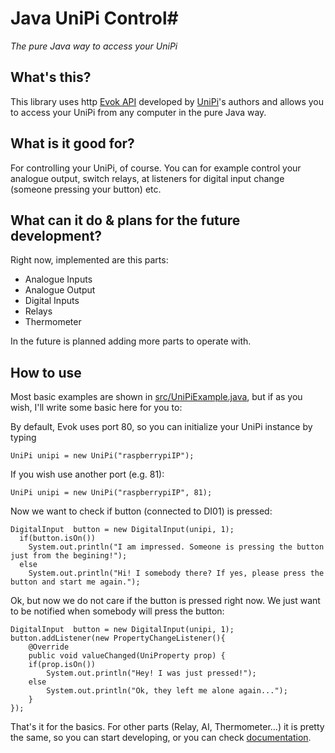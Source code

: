 # **Java UniPi Control**#
*The pure Java way to access your UniPi*

What's this?
------------
This library uses http [Evok API](https://github.com/UniPiTechnology/evok) developed by [UniPi](http://unipi.technology/)'s authors and allows you to access your UniPi from any computer in the pure Java way.

What is it good for?
-------

For controlling your UniPi, of course. You can for example control your analogue output, switch relays, at listeners for digital input change (someone pressing your button) etc.

What can it do & plans for the future development?
-------
Right now, implemented are this parts:

 - Analogue Inputs
 - Analogue Output
 - Digital Inputs
 - Relays
 - Thermometer

In the future is planned adding more parts to operate with.

How to use
-------
Most basic examples are shown in [src/UniPiExample.java](https://github.com/esoadamo/JavaUniPiControl/blob/master/src/UniPiExample.java), but if as you wish, I'll write some basic here for you to:

By default, Evok uses port 80, so you can initialize your UniPi instance by typing

    UniPi unipi = new UniPi("raspberrypiIP");
If you wish use another port (e.g. 81):

    UniPi unipi = new UniPi("raspberrypiIP", 81);

Now we want to check if button (connected to DI01) is pressed:

    DigitalInput  button = new DigitalInput(unipi, 1);
	  if(button.isOn())
	    System.out.println("I am impressed. Someone is pressing the button just from the begining!");
	  else
	    System.out.println("Hi! I somebody there? If yes, please press the button and start me again.");
	 
Ok, but now we do not care if the button is pressed right now. We just want to be notified when somebody will press the button:

    DigitalInput  button = new DigitalInput(unipi, 1);
  	button.addListener(new PropertyChangeListener(){
	    @Override
	    public void valueChanged(UniProperty prop) {
		if(prop.isOn())
		    System.out.println("Hey! I was just pressed!");
		else
		    System.out.println("Ok, they left me alone again...");
	    }
	});
That's it for the basics. For other parts (Relay, AI, Thermometer...) it is pretty the same, so you can start developing, or you can check [documentation](https://github.com/esoadamo/JavaUniPiControl/tree/master/doc).
